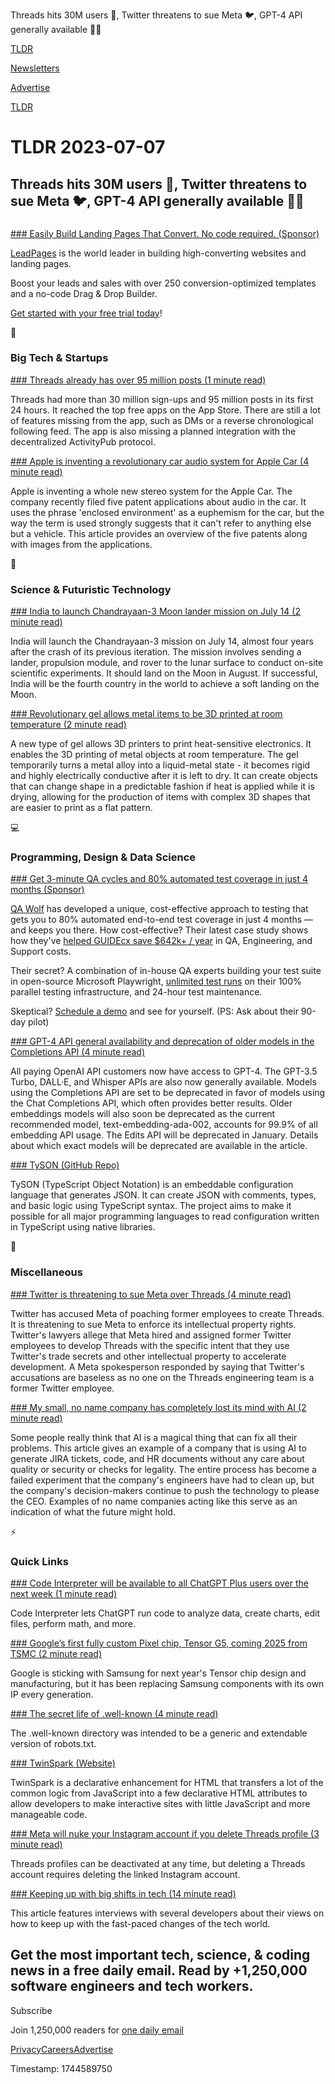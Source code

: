 Threads hits 30M users 📱, Twitter threatens to sue Meta 🐦, GPT-4 API generally available 👨‍💻

[TLDR](/)

[Newsletters](/newsletters)

[Advertise](https://advertise.tldr.tech/)

[TLDR](/)

# TLDR 2023-07-07

## Threads hits 30M users 📱, Twitter threatens to sue Meta 🐦, GPT-4 API generally available 👨‍💻

### 

[### Easily Build Landing Pages That Convert. No code required. (Sponsor)](https://try.leadpages.com/vyny7s34taiv)

[LeadPages](https://try.leadpages.com/vyny7s34taiv) is the world leader in building high-converting websites and landing pages.

Boost your leads and sales with over 250 conversion-optimized templates and a no-code Drag & Drop Builder.

[Get started with your free trial today](https://try.leadpages.com/vyny7s34taiv)!

📱

### Big Tech & Startups

[### Threads already has over 95 million posts (1 minute read)](https://www.theverge.com/2023/7/6/23786108/threads-internal-activity-data-exclusive-instagram-meta?utm_source=tldrnewsletter)

Threads had more than 30 million sign-ups and 95 million posts in its first 24 hours. It reached the top free apps on the App Store. There are still a lot of features missing from the app, such as DMs or a reverse chronological following feed. The app is also missing a planned integration with the decentralized ActivityPub protocol.

[### Apple is inventing a revolutionary car audio system for Apple Car (4 minute read)](https://appleinsider.com/articles/23/07/06/apple-is-inventing-a-revolutionary-car-audio-system-for-apple-car?utm_medium=rss?utm_source=tldrnewsletter)

Apple is inventing a whole new stereo system for the Apple Car. The company recently filed five patent applications about audio in the car. It uses the phrase 'enclosed environment' as a euphemism for the car, but the way the term is used strongly suggests that it can't refer to anything else but a vehicle. This article provides an overview of the five patents along with images from the applications.

🚀

### Science & Futuristic Technology

[### India to launch Chandrayaan-3 Moon lander mission on July 14 (2 minute read)](https://techcrunch.com/2023/07/06/india-chandrayaan-3-moon-lander-mission-launch-date/?utm_source=tldrnewsletter)

India will launch the Chandrayaan-3 mission on July 14, almost four years after the crash of its previous iteration. The mission involves sending a lander, propulsion module, and rover to the lunar surface to conduct on-site scientific experiments. It should land on the Moon in August. If successful, India will be the fourth country in the world to achieve a soft landing on the Moon.

[### Revolutionary gel allows metal items to be 3D printed at room temperature (2 minute read)](https://newatlas.com/3d-printing/copper-gel-3d-printed-metal-room-temperature/?utm_source=tldrnewsletter)

A new type of gel allows 3D printers to print heat-sensitive electronics. It enables the 3D printing of metal objects at room temperature. The gel temporarily turns a metal alloy into a liquid-metal state - it becomes rigid and highly electrically conductive after it is left to dry. It can create objects that can change shape in a predictable fashion if heat is applied while it is drying, allowing for the production of items with complex 3D shapes that are easier to print as a flat pattern.

💻

### Programming, Design & Data Science

[### Get 3-minute&nbsp;QA&nbsp;cycles and 80% automated test coverage in just 4 months (Sponsor)](https://www.qawolf.com/?utm_campaign=Get3MinuteQACycles07072023&amp;utm_source=tldr&amp;utm_medium=newsletter)

[QA Wolf](https://www.qawolf.com/?utm_campaign=Get3MinuteQACycles07072023&utm_source=tldr&utm_medium=newsletter) has developed a unique, cost-effective approach to testing that gets you to 80% automated end-to-end test coverage in just 4 months — and keeps you there. How cost-effective? Their latest case study shows how they've [helped GUIDEcx save $642k+ / year](https://www.qawolf.com/?utm_campaign=Get3MinuteQACycles07072023&utm_source=tldr&utm_medium=newsletter) in QA, Engineering, and Support costs.

Their secret? A combination of in-house QA experts building your test suite in open-source Microsoft Playwright, [unlimited test runs](https://www.qawolf.com/?utm_campaign=Get3MinuteQACycles07072023&utm_source=tldr&utm_medium=newsletter) on their 100% parallel testing infrastructure, and 24-hour test maintenance.

Skeptical? [Schedule a demo](https://www.qawolf.com/?utm_campaign=Get3MinuteQACycles07072023&utm_source=tldr&utm_medium=newsletter) and see for yourself. (PS: Ask about their 90-day pilot)

[### GPT-4 API general availability and deprecation of older models in the Completions API (4 minute read)](https://openai.com/blog/gpt-4-api-general-availability?utm_source=tldrnewsletter)

All paying OpenAI API customers now have access to GPT-4. The GPT-3.5 Turbo, DALL·E, and Whisper APIs are also now generally available. Models using the Completions API are set to be deprecated in favor of models using the Chat Completions API, which often provides better results. Older embeddings models will also soon be deprecated as the current recommended model, text-embedding-ada-002, accounts for 99.9% of all embedding API usage. The Edits API will be deprecated in January. Details about which exact models will be deprecated are available in the article.

[### TySON (GitHub Repo)](https://github.com/jetpack-io/tyson?utm_source=tldrnewsletter)

TySON (TypeScript Object Notation) is an embeddable configuration language that generates JSON. It can create JSON with comments, types, and basic logic using TypeScript syntax. The project aims to make it possible for all major programming languages to read configuration written in TypeScript using native libraries.

🎁

### Miscellaneous

[### Twitter is threatening to sue Meta over Threads (4 minute read)](https://www.semafor.com/article/07/06/2023/twitter-is-threatening-to-sue-meta-over-threads?utm_source=tldrnewsletter)

Twitter has accused Meta of poaching former employees to create Threads. It is threatening to sue Meta to enforce its intellectual property rights. Twitter's lawyers allege that Meta hired and assigned former Twitter employees to develop Threads with the specific intent that they use Twitter's trade secrets and other intellectual property to accelerate development. A Meta spokesperson responded by saying that Twitter's accusations are baseless as no one on the Threads engineering team is a former Twitter employee.

[### My small, no name company has completely lost its mind with AI (2 minute read)](https://www.teamblind.com/post/My-small-no-name-company-has-completely-lost-its-mind-with-AI-nfqEDfSi?utm_source=tldrnewsletter)

Some people really think that AI is a magical thing that can fix all their problems. This article gives an example of a company that is using AI to generate JIRA tickets, code, and HR documents without any care about quality or security or checks for legality. The entire process has become a failed experiment that the company's engineers have had to clean up, but the company's decision-makers continue to push the technology to please the CEO. Examples of no name companies acting like this serve as an indication of what the future might hold.

⚡

### Quick Links

[### Code Interpreter will be available to all ChatGPT Plus users over the next week (1 minute read)](https://twitter.com/OpenAI/status/1677015057316872192)

Code Interpreter lets ChatGPT run code to analyze data, create charts, edit files, perform math, and more.

[### Google’s first fully custom Pixel chip, Tensor G5, coming 2025 from TSMC (2 minute read)](https://9to5google.com/2023/07/06/google-pixel-tensor-g5-tsmc/?utm_source=tldrnewsletter)

Google is sticking with Samsung for next year's Tensor chip design and manufacturing, but it has been replacing Samsung components with its own IP every generation.

[### The secret life of .well-known (4 minute read)](https://ishan.page/blog/2023-07-02-well-known?utm_source=tldrnewsletter)

The .well-known directory was intended to be a generic and extendable version of robots.txt.

[### TwinSpark (Website)](https://twinspark.js.org/?utm_source=tldrnewsletter)

TwinSpark is a declarative enhancement for HTML that transfers a lot of the common logic from JavaScript into a few declarative HTML attributes to allow developers to make interactive sites with little JavaScript and more manageable code.

[### Meta will nuke your Instagram account if you delete Threads profile (3 minute read)](https://techcrunch.com/2023/07/06/threads-delete-profile-instagram-meta/?utm_source=tldrnewsletter)

Threads profiles can be deactivated at any time, but deleting a Threads account requires deleting the linked Instagram account.

[### Keeping up with big shifts in tech (14 minute read)](https://github.blog/2023-07-06-keeping-up-with-big-shifts-in-tech/?utm_source=tldrnewsletter)

This article features interviews with several developers about their views on how to keep up with the fast-paced changes of the tech world.

## Get the most important tech, science, & coding news in a free daily email. Read by +1,250,000 software engineers and tech workers.

Subscribe

Join 1,250,000 readers for [one daily email](/api/latest/tech)

[Privacy](/privacy)[Careers](https://jobs.ashbyhq.com/tldr.tech)[Advertise](/tech/advertise)

Timestamp: 1744589750